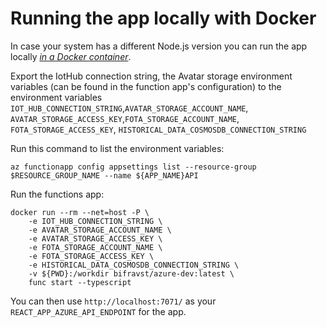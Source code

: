 # Running the app locally with Docker

In case your system has a different Node.js version you can run the app locally
[_in a Docker container_](https://hub.docker.com/r/bifravst/azure-dev).

Export the IotHub connection string, the Avatar storage environment variables
(can be found in the function app's configuration) to the environment variables
`IOT_HUB_CONNECTION_STRING`,`AVATAR_STORAGE_ACCOUNT_NAME`,
`AVATAR_STORAGE_ACCESS_KEY`,`FOTA_STORAGE_ACCOUNT_NAME`,
`FOTA_STORAGE_ACCESS_KEY`, `HISTORICAL_DATA_COSMOSDB_CONNECTION_STRING`

Run this command to list the environment variables:

    az functionapp config appsettings list --resource-group $RESOURCE_GROUP_NAME --name ${APP_NAME}API

Run the functions app:

    docker run --rm --net=host -P \
        -e IOT_HUB_CONNECTION_STRING \
        -e AVATAR_STORAGE_ACCOUNT_NAME \
        -e AVATAR_STORAGE_ACCESS_KEY \
        -e FOTA_STORAGE_ACCOUNT_NAME \
        -e FOTA_STORAGE_ACCESS_KEY \
        -e HISTORICAL_DATA_COSMOSDB_CONNECTION_STRING \
        -v ${PWD}:/workdir bifravst/azure-dev:latest \
        func start --typescript

You can then use `http://localhost:7071/` as your `REACT_APP_AZURE_API_ENDPOINT`
for the app.
